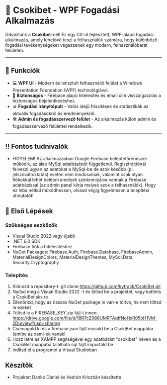 # 🎲 Csokibet - WPF Fogadási Alkalmazás

Üdvözlünk a **Csokibet**-nél! Ez egy C#-al fejlesztett, WPF-alapú fogadási alkalmazás, amely lehetővé teszi a felhasználók számára, hogy különböző fogadási tevékenységeket végezzenek egy modern, felhasználóbarát felületen.

---

## 📝 Funkciók

- 💻 **WPF UI** - Modern és letisztult felhasználói felület a Windows Presentation Foundation (WPF) technológiával.
- 🔐 **Biztonságos** - Firebase alapú hitelesítés és email cím visszaigazolás a biztonságos bejelentkezéshez.
- 📊 **Fogadási Irányítópult** - Valós idejű frissítések és statisztikák az aktuális fogadásokról és eredményekről.
- 🛠️ **Admin és fogadásszervező felület** - Az alkalmazás külön admin és fogadásszervező felülettel rendelkezik.

---

## ‼️ Fontos tudnivalók

- FIGYELEM! Az alkalmazásban Google Firebase beléptetőrendszer működik, az alap MySql adatbázistól függetlenül. Regisztrációnál felveszi ugyan az adatokat a MySql-be de azok később (pl. jelszóváltoztatás) esetén nem módosulnak, valamint csak olyan fiókokkal lehet belépni amelyek szinkronizálva vannak a Firebase adatbázissal (az admin panel kiírja melyek azok a felhasználók). Hogy ez hiba nélkül működhessen, olvasd végig figyelmesen a telepítési útmutatót!

## 🚀 Első Lépések

### Szükséges eszközök

- Visual Studio 2022 vagy újabb
- .NET 6.0 SDK
- Firebase fiók a hitelesítéshez
- NuGet Packages: Firebase.Auth, Firebase.Database, FirebaseAdmin, MaterialDesignColors, MaterialDesignThemes, MySql.Data, Security.Cryptography

### Telepítés

1. Klónozd a repository-t:
   git clone https://github.com/kytrack/CsokiBet.git
2. Nyitsd meg a Visual Studio 2022 -t és töltsd be a projektet, vagy kattints a CsokiBet.sln-re
3. Ellenőrizd, hogy az összes NuGet package le van-e töltve, ha nem töltsd le ezeket
4. Töltsd le a FIREBASE_KEY.zip fájl-t innen: https://drive.google.com/file/d/18R7cZ088UMRTAqffNoHxR05oH1VM-2Du/view?usp=sharing
5. Csomagold ki és a firebase.json fájlt másold be a CsokiBet mappába (amibe az xaml-ek vanak)
6. Hozz létre az XAMPP segítségével egy adatbázist "csokibet" néven és a CsokiBet mappába található sql fájlt importáld be
7. Indítsd el a programot a Visual Studioban

## Készítők

- Projektet Dankó Dániel és Vedrán Krisztián készítette
